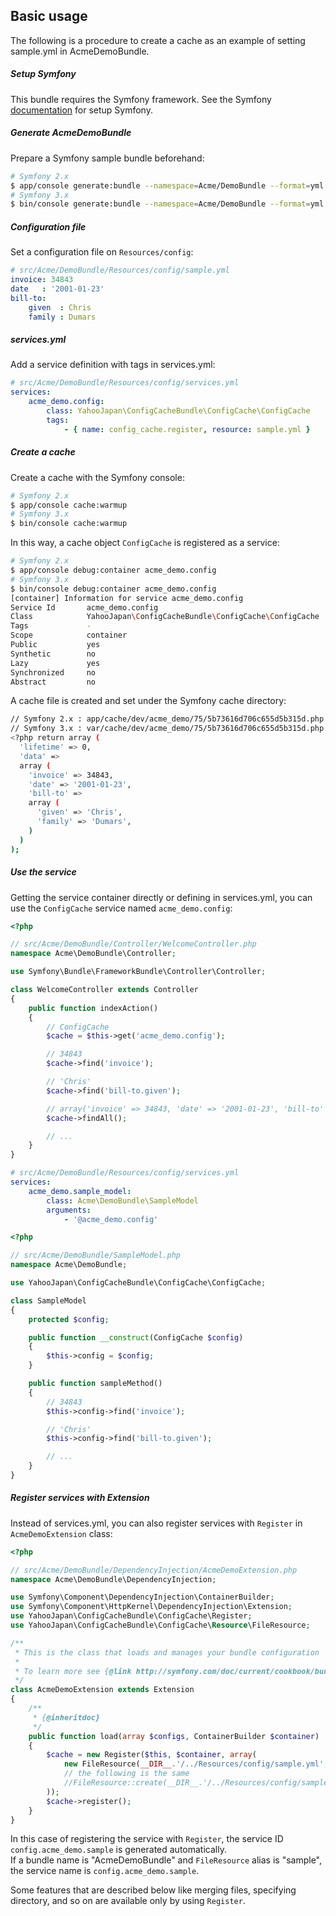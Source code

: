Basic usage
-----------

The following is a procedure to create a cache as an example of setting sample.yml in AcmeDemoBundle.

##### Setup Symfony

This bundle requires the Symfony framework.
See the Symfony [documentation](http://symfony.com/doc/current/book/installation.html) for setup Symfony.

##### Generate AcmeDemoBundle

Prepare a Symfony sample bundle beforehand:

```sh
# Symfony 2.x
$ app/console generate:bundle --namespace=Acme/DemoBundle --format=yml
# Symfony 3.x
$ bin/console generate:bundle --namespace=Acme/DemoBundle --format=yml
```

##### Configuration file

Set a configuration file on `Resources/config`:

```yml
# src/Acme/DemoBundle/Resources/config/sample.yml
invoice: 34843
date   : '2001-01-23'
bill-to:
    given  : Chris
    family : Dumars
```

##### services.yml

Add a service definition with tags in services.yml:

```yml
# src/Acme/DemoBundle/Resources/config/services.yml
services:
    acme_demo.config:
        class: YahooJapan\ConfigCacheBundle\ConfigCache\ConfigCache
        tags:
            - { name: config_cache.register, resource: sample.yml }
```

##### Create a cache

Create a cache with the Symfony console:

```sh
# Symfony 2.x
$ app/console cache:warmup
# Symfony 3.x
$ bin/console cache:warmup
```

In this way, a cache object `ConfigCache` is registered as a service:

```sh
# Symfony 2.x
$ app/console debug:container acme_demo.config
# Symfony 3.x
$ bin/console debug:container acme_demo.config
[container] Information for service acme_demo.config
Service Id       acme_demo.config
Class            YahooJapan\ConfigCacheBundle\ConfigCache\ConfigCache
Tags             -
Scope            container
Public           yes
Synthetic        no
Lazy             yes
Synchronized     no
Abstract         no
```

A cache file is created and set under the Symfony cache directory:

```sh
// Symfony 2.x : app/cache/dev/acme_demo/75/5b73616d706c655d5b315d.php
// Symfony 3.x : var/cache/dev/acme_demo/75/5b73616d706c655d5b315d.php
<?php return array (
  'lifetime' => 0,
  'data' =>
  array (
    'invoice' => 34843,
    'date' => '2001-01-23',
    'bill-to' =>
    array (
      'given' => 'Chris',
      'family' => 'Dumars',
    )
  )
);
```

##### Use the service

Getting the service container directly or defining in services.yml, you can use the `ConfigCache` service named `acme_demo.config`:

```php
<?php

// src/Acme/DemoBundle/Controller/WelcomeController.php
namespace Acme\DemoBundle\Controller;

use Symfony\Bundle\FrameworkBundle\Controller\Controller;

class WelcomeController extends Controller
{
    public function indexAction()
    {
        // ConfigCache
        $cache = $this->get('acme_demo.config');

        // 34843
        $cache->find('invoice');

        // 'Chris'
        $cache->find('bill-to.given');

        // array('invoice' => 34843, 'date' => '2001-01-23', 'bill-to' => array('given' => 'Chris', 'family' => 'Dumars'))
        $cache->findAll();

        // ...
    }
}
```

```yml
# src/Acme/DemoBundle/Resources/config/services.yml
services:
    acme_demo.sample_model:
        class: Acme\DemoBundle\SampleModel
        arguments:
            - '@acme_demo.config'
```

```php
<?php

// src/Acme/DemoBundle/SampleModel.php
namespace Acme\DemoBundle;

use YahooJapan\ConfigCacheBundle\ConfigCache\ConfigCache;

class SampleModel
{
    protected $config;

    public function __construct(ConfigCache $config)
    {
        $this->config = $config;
    }

    public function sampleMethod()
    {
        // 34843
        $this->config->find('invoice');

        // 'Chris'
        $this->config->find('bill-to.given');

        // ...
    }
}
```

##### Register services with Extension

Instead of services.yml, you can also register services with `Register` in `AcmeDemoExtension` class:

```php
<?php

// src/Acme/DemoBundle/DependencyInjection/AcmeDemoExtension.php
namespace Acme\DemoBundle\DependencyInjection;

use Symfony\Component\DependencyInjection\ContainerBuilder;
use Symfony\Component\HttpKernel\DependencyInjection\Extension;
use YahooJapan\ConfigCacheBundle\ConfigCache\Register;
use YahooJapan\ConfigCacheBundle\ConfigCache\Resource\FileResource;

/**
 * This is the class that loads and manages your bundle configuration
 *
 * To learn more see {@link http://symfony.com/doc/current/cookbook/bundles/extension.html}
 */
class AcmeDemoExtension extends Extension
{
    /**
     * {@inheritdoc}
     */
    public function load(array $configs, ContainerBuilder $container)
    {
        $cache = new Register($this, $container, array(
            new FileResource(__DIR__.'/../Resources/config/sample.yml', null, 'sample'),
            // the following is the same
            //FileResource::create(__DIR__.'/../Resources/config/sample.yml')->setAlias('sample'),
        ));
        $cache->register();
    }
}
```

In this case of registering the service with `Register`, the service ID `config.acme_demo.sample` is generated automatically.  
If a bundle name is "AcmeDemoBundle" and `FileResource` alias is "sample", the service name is `config.acme_demo.sample`.

Some features that are described below like merging files, specifying directory, and so on are available only by using `Register`.
